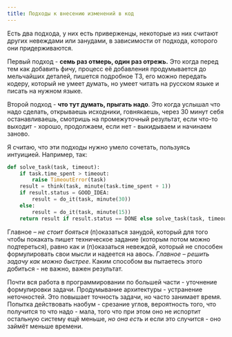 ```yaml
---
title: Подходы к внесению изменений в код
---
```


Есть два подхода, у них есть приверженцы, некоторые из них считают других невеждами или занудами, в зависимости от подхода, которого они придерживаются.

Первый подход - **семь раз отмерь, один раз отрежь.** Это когда перед тем как добавить фичу, процесс её добавления продумывается до мельчайших деталей, пишется подробное ТЗ, его можно передать кодеру, который не умеет думать, но умеет читать на русском языке и писать на нужном языке.

Второй подход - **что тут думать, прыгать надо**. Это когда услышал что надо сделать, открываешь исходники, говнякаешь, через 30 минут себя останавливаешь, смотришь на промежуточный результат, если что-то выходит - хорошо, продолжаем, если нет - выкидываем и начинаем заново.

Я считаю, что эти подходы нужно умело сочетать, пользуясь интуицией. Например, так:

``` python
def solve_task(task, timeout):
    if task.time_spent > timeout:
        raise TimeoutError(task)
    result = think(task, minute(task.time_spent + 1))
    if result.status = GOOD_IDEA:
        result = do_it(task, minute(30))
    else:
        result = do_it(task, minute(15))
    return result if result.status == DONE else solve_task(task, timeout)
```

Главное – _не стоит бояться_ (п)оказаться занудой, который для того чтобы покакать пишет техническое задание (которым потом можно подтереться), равно как и (п)оказаться невеждой, который не способен формулировать свои мысли и надеется на авось. _Главное – решить задачу как можно быстрее_. Каким способом вы пытаетесь этого добиться - не важно, важен результат.

Почти вся работа в программировании по большей части - уточнение формулировки задачи. Продумывание архитектуры - устранение неточностей. Это повышает точность задачи, но часто занимает время. Попытка действовать наобум - срезание углов, вероятность того, что получится то что надо - мала, того что при этом оно не испортит остальную систему ещё меньше, _но она есть_ и если это случится - оно займёт меньше времени.
